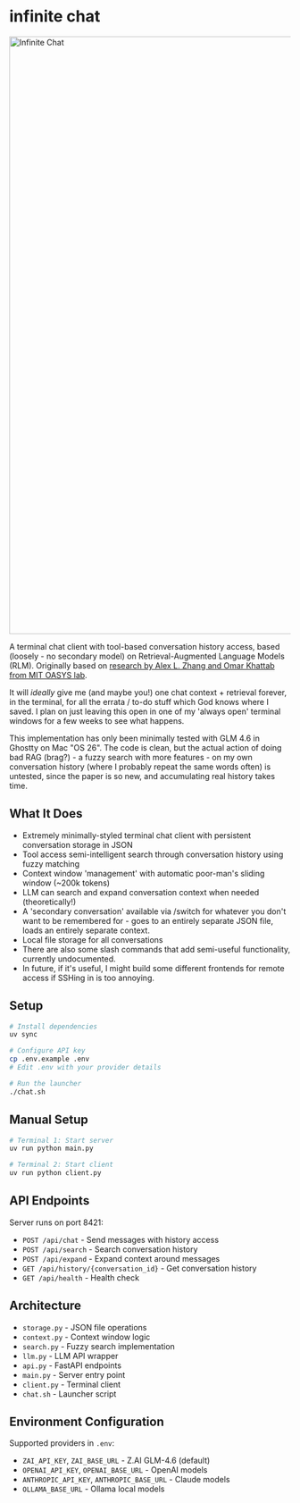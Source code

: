 # infinite chat

<img width="1675" height="1070" alt="Infinite Chat" src="https://github.com/user-attachments/assets/44ee8e86-226a-45de-96d4-40c8222ce3af" />


A terminal chat client with tool-based conversation history access, based (loosely - no secondary model) on Retrieval-Augmented Language Models (RLM). Originally based on [research by Alex L. Zhang and Omar Khattab from MIT OASYS lab](https://alexzhang13.github.io/blog/2025/rlm/).

It will *ideally* give me (and maybe you!) one chat context + retrieval forever, in the terminal, for all the errata / to-do stuff which God knows where I saved. I plan on just leaving this open in one of my 'always open' terminal windows for a few weeks to see what happens.


This implementation has only been minimally tested with GLM 4.6 in Ghostty on Mac "OS 26". The code is clean, but the actual action of doing bad RAG (brag?) - a fuzzy search with more features - on my own conversation history (where I probably repeat the same words often) is untested, since the paper is so new, and accumulating real history takes time.

## What It Does

- Extremely minimally-styled terminal chat client with persistent conversation storage in JSON
- Tool access semi-intelligent search through conversation history using fuzzy matching
- Context window 'management' with automatic poor-man's sliding window (~200k tokens)
- LLM can search and expand conversation context when needed (theoretically!)
- A 'secondary conversation' available via /switch for whatever you don't want to be remembered for - goes to an entirely separate JSON file, loads an entirely separate context.
- Local file storage for all conversations
- There are also some slash commands that add semi-useful functionality, currently undocumented.
- In future, if it's useful, I might build some different frontends for remote access if SSHing in is too annoying.

## Setup

```bash
# Install dependencies
uv sync

# Configure API key
cp .env.example .env
# Edit .env with your provider details

# Run the launcher
./chat.sh
```

## Manual Setup

```bash
# Terminal 1: Start server
uv run python main.py

# Terminal 2: Start client
uv run python client.py
```

## API Endpoints

Server runs on port 8421:

- `POST /api/chat` - Send messages with history access
- `POST /api/search` - Search conversation history
- `POST /api/expand` - Expand context around messages
- `GET /api/history/{conversation_id}` - Get conversation history
- `GET /api/health` - Health check

## Architecture

- `storage.py` - JSON file operations
- `context.py` - Context window logic
- `search.py` - Fuzzy search implementation
- `llm.py` - LLM API wrapper
- `api.py` - FastAPI endpoints
- `main.py` - Server entry point
- `client.py` - Terminal client
- `chat.sh` - Launcher script

## Environment Configuration

Supported providers in `.env`:
- `ZAI_API_KEY`, `ZAI_BASE_URL` - Z.AI GLM-4.6 (default)
- `OPENAI_API_KEY`, `OPENAI_BASE_URL` - OpenAI models
- `ANTHROPIC_API_KEY`, `ANTHROPIC_BASE_URL` - Claude models
- `OLLAMA_BASE_URL` - Ollama local models
